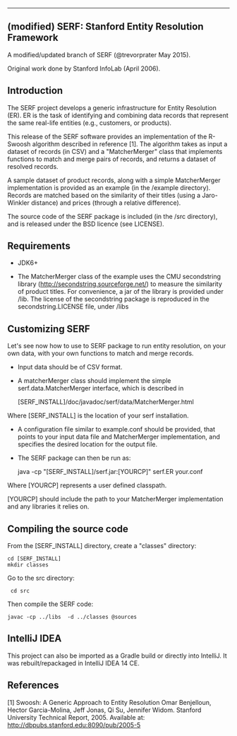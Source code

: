 

---------------------------------------------------------------------
(modified) SERF: Stanford Entity Resolution Framework
---------------------------------------------------------------------
A modified/updated branch of SERF (@trevorprater May 2015).

Original work done by Stanford InfoLab (April 2006).


Introduction
---------------------------------------------------------------------

The SERF project develops a generic infrastructure for Entity
Resolution (ER). ER is the task of identifying and combining data
records that represent the same real-life entities (e.g., customers,
or products).

This release of the SERF software provides an implementation of the
R-Swoosh algorithm described in reference [1]. The algorithm takes as
input a dataset of records (in CSV) and a "MatcherMerger" class that
implements functions to match and merge pairs of records, and returns
a dataset of resolved records.

A sample dataset of product records, along with a simple MatcherMerger
implementation is provided as an example (in the /example
directory). Records are matched based on the similarity of their
titles (using a Jaro-Winkler distance) and prices (through a relative
difference).

The source code of the SERF package is included (in the /src
directory), and is released under the BSD licence (see LICENSE).


Requirements
----------------------------------------------------------------------

- JDK6+

- The MatcherMerger class of the example uses the CMU secondstring
  library (http://secondstring.sourceforge.net/) to measure the
  similarity of product titles. For convenience, a jar of the library
  is provided under /lib. The license of the secondstring package is
  reproduced in the secondstring.LICENSE file, under /libs


Customizing SERF 
-----------------------------------------------------------------------

Let's see now how to use to SERF package to run entity resolution, on
your own data, with your own functions to match and merge records.

- Input data should be of CSV format.

- A matcherMerger class should implement the simple
  serf.data.MatcherMerger interface, which is described in

  [SERF_INSTALL]/doc/javadoc/serf/data/MatcherMerger.html

Where [SERF_INSTALL] is the location of your serf installation.

- A configuration file similar to example.conf should be provided,
  that points to your input data file and MatcherMerger
  implementation, and specifies the desired location for the output
  file.

- The SERF package can then be run as:

  java -cp "[SERF_INSTALL]/serf.jar:[YOURCP]" serf.ER your.conf

Where [YOURCP] represents a user defined classpath.

[YOURCP] should include the path to your MatcherMerger implementation
and any libraries it relies on.


Compiling the source code
-----------------------------------------------------------------------

From the [SERF_INSTALL] directory, create a "classes" directory:

    cd [SERF_INSTALL]
    mkdir classes
    
 Go to the src directory:
 
     cd src
    
 Then compile the SERF code:

    javac -cp ../libs  -d ../classes @sources
    

IntelliJ IDEA
-----------------------------------------------------------------------
This project can also be imported as a Gradle build or directly into
IntelliJ. It was rebuilt/repackaged in IntelliJ IDEA 14 CE.


References
-----------------------------------------------------------------------

[1] Swoosh: A Generic Approach to Entity Resolution
    Omar Benjelloun, Hector Garcia-Molina, Jeff Jonas, Qi Su, Jennifer
    Widom. Stanford University Technical Report, 2005.
    Available at: http://dbpubs.stanford.edu:8090/pub/2005-5

   
